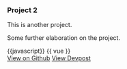 <div class="card mb-3">
  <h3 class="card-header" id="project-2">Project 2</h3>
  <div class="card-body">
    This is another project. 
  </div>
   <pic src="https://markbind.org/images/logo-lightbackground.png" alt="markbind-logo" width="90%" height="200"></pic>
  <div class="card-body">
    <p class="card-text">Some further elaboration on the project.</p>
    {{javascript}}
    {{ vue }}
  </div>
  <div class="card-body">
    <a href="#" class="btn btn-primary">View on Github</a>
    <a href="#" class="btn btn-primary">View Devpost</a>
  </div>
</div>